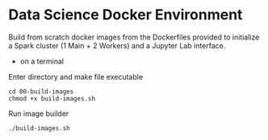 # Data Science Docker Environment

Build from scratch docker images from the Dockerfiles provided to initialize a Spark cluster (1 Main + 2 Workers) and a Jupyter Lab interface.

- on a terminal

Enter directory and make file executable

    cd 00-build-images
    chmod +x build-images.sh

Run image builder

    ./build-images.sh
